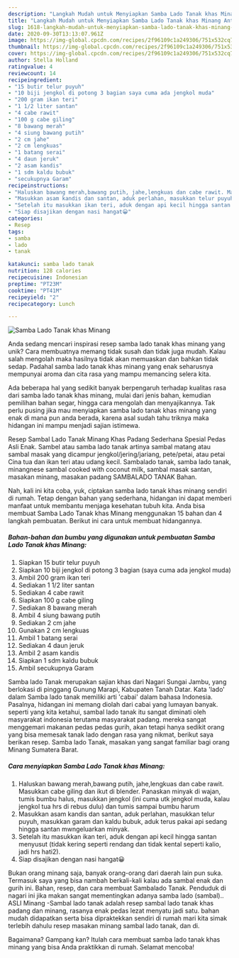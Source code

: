 ```yaml
---
description: "Langkah Mudah untuk Menyiapkan Samba Lado Tanak khas Minang Anti Gagal"
title: "Langkah Mudah untuk Menyiapkan Samba Lado Tanak khas Minang Anti Gagal"
slug: 1618-langkah-mudah-untuk-menyiapkan-samba-lado-tanak-khas-minang-anti-gagal
date: 2020-09-30T13:13:07.961Z
image: https://img-global.cpcdn.com/recipes/2f96109c1a249306/751x532cq70/samba-lado-tanak-khas-minang-foto-resep-utama.jpg
thumbnail: https://img-global.cpcdn.com/recipes/2f96109c1a249306/751x532cq70/samba-lado-tanak-khas-minang-foto-resep-utama.jpg
cover: https://img-global.cpcdn.com/recipes/2f96109c1a249306/751x532cq70/samba-lado-tanak-khas-minang-foto-resep-utama.jpg
author: Stella Holland
ratingvalue: 4
reviewcount: 14
recipeingredient:
- "15 butir telur puyuh"
- "10 biji jengkol di potong 3 bagian saya cuma ada jengkol muda"
- "200 gram ikan teri"
- "1 1/2 liter santan"
- "4 cabe rawit"
- "100 g cabe giling"
- "8 bawang merah"
- "4 siung bawang putih"
- "2 cm jahe"
- "2 cm lengkuas"
- "1 batang serai"
- "4 daun jeruk"
- "2 asam kandis"
- "1 sdm kaldu bubuk"
- "secukupnya Garam"
recipeinstructions:
- "Haluskan bawang merah,bawang putih, jahe,lengkuas dan cabe rawit. Masukkan cabe giling dan ikut di blender. Panaskan minyak di wajan, tumis bumbu halus, masukkan jengkol (ini cuma utk jengkol muda, kalau jengkol tua hrs di rebus dulu) dan tumis sampai bumbu harum"
- "Masukkan asam kandis dan santan, aduk perlahan, masukkan telur puyuh, masukkan garam dan kaldu bubuk, aduk terus pakai api sedang hingga santan mwngeluarkan minyak."
- "Setelah itu masukkan ikan teri, aduk dengan api kecil hingga santan menyusut (tidak kering seperti rendang dan tidak kental seperti kalio, jadi hrs hati2)."
- "Siap disajikan dengan nasi hangat😀"
categories:
- Resep
tags:
- samba
- lado
- tanak

katakunci: samba lado tanak 
nutrition: 128 calories
recipecuisine: Indonesian
preptime: "PT23M"
cooktime: "PT41M"
recipeyield: "2"
recipecategory: Lunch

---
```



![Samba Lado Tanak khas Minang](https://img-global.cpcdn.com/recipes/2f96109c1a249306/751x532cq70/samba-lado-tanak-khas-minang-foto-resep-utama.jpg)

Anda sedang mencari inspirasi resep samba lado tanak khas minang yang unik? Cara membuatnya memang tidak susah dan tidak juga mudah. Kalau salah mengolah maka hasilnya tidak akan memuaskan dan bahkan tidak sedap. Padahal samba lado tanak khas minang yang enak seharusnya mempunyai aroma dan cita rasa yang mampu memancing selera kita.

Ada beberapa hal yang sedikit banyak berpengaruh terhadap kualitas rasa dari samba lado tanak khas minang, mulai dari jenis bahan, kemudian pemilihan bahan segar, hingga cara mengolah dan menyajikannya. Tak perlu pusing jika mau menyiapkan samba lado tanak khas minang yang enak di mana pun anda berada, karena asal sudah tahu triknya maka hidangan ini mampu menjadi sajian istimewa.

Resep Sambal Lado Tanak Minang Khas Padang Sederhana Spesial Pedas Asli Enak. Sambel atau samba lado tanak artinya sambal matang atau sambal masak yang dicampur jengkol/jering/jariang, pete/petai, atau petai Cina tua dan ikan teri atau udang kecil. Sambalado tanak, samba lado tanak, minangnese sambal cooked with coconut milk, sambal masak santan, masakan minang, masakan padang SAMBALADO TANAK Bahan.


Nah, kali ini kita coba, yuk, ciptakan samba lado tanak khas minang sendiri di rumah. Tetap dengan bahan yang sederhana, hidangan ini dapat memberi manfaat untuk membantu menjaga kesehatan tubuh kita. Anda bisa membuat Samba Lado Tanak khas Minang menggunakan 15 bahan dan 4 langkah pembuatan. Berikut ini cara untuk membuat hidangannya.

<!--inarticleads1-->

##### Bahan-bahan dan bumbu yang digunakan untuk pembuatan Samba Lado Tanak khas Minang:

1. Siapkan 15 butir telur puyuh
1. Siapkan 10 biji jengkol di potong 3 bagian (saya cuma ada jengkol muda)
1. Ambil 200 gram ikan teri
1. Sediakan 1 1/2 liter santan
1. Sediakan 4 cabe rawit
1. Siapkan 100 g cabe giling
1. Sediakan 8 bawang merah
1. Ambil 4 siung bawang putih
1. Sediakan 2 cm jahe
1. Gunakan 2 cm lengkuas
1. Ambil 1 batang serai
1. Sediakan 4 daun jeruk
1. Ambil 2 asam kandis
1. Siapkan 1 sdm kaldu bubuk
1. Ambil secukupnya Garam


Samba lado Tanak merupakan sajian khas dari Nagari Sungai Jambu, yang berlokasi di pinggang Gunung Marapi, Kabupaten Tanah Datar. Kata &#39;lado&#39; dalam Samba lado tanak memiliki arti &#39;cabai&#39; dalam bahasa Indonesia. Pasalnya, hidangan ini memang diolah dari cabai yang lumayan banyak. seperti yang kita ketahui, sambal lado tanak itu sangat diminati oleh masyarakat indonesia terutama masyarakat padang. mereka sangat menggemari makanan pedas pedas gurih, akan tetapi hanya sedikit orang yang bisa memesak tanak lado dengan rasa yang nikmat, berikut saya berikan resep. Samba lado Tanak, masakan yang sangat familiar bagi orang Minang Sumatera Barat. 

<!--inarticleads2-->

##### Cara menyiapkan Samba Lado Tanak khas Minang:

1. Haluskan bawang merah,bawang putih, jahe,lengkuas dan cabe rawit. Masukkan cabe giling dan ikut di blender. Panaskan minyak di wajan, tumis bumbu halus, masukkan jengkol (ini cuma utk jengkol muda, kalau jengkol tua hrs di rebus dulu) dan tumis sampai bumbu harum
1. Masukkan asam kandis dan santan, aduk perlahan, masukkan telur puyuh, masukkan garam dan kaldu bubuk, aduk terus pakai api sedang hingga santan mwngeluarkan minyak.
1. Setelah itu masukkan ikan teri, aduk dengan api kecil hingga santan menyusut (tidak kering seperti rendang dan tidak kental seperti kalio, jadi hrs hati2).
1. Siap disajikan dengan nasi hangat😀


Bukan orang minang saja, banyak orang-orang dari daerah lain pun suka. Termasuk saya yang bisa nambah berkali-kali kalau ada sambal enak dan gurih ini. Bahan, resep, dan cara membuat Sambalado Tanak. Penduduk di nagari ini jika makan sangat mementingkan adanya samba lado (sambal).. ASLI Minang -Sambal lado tanak adalah resep sambal lado tanak khas padang dan minang, rasanya enak pedas lezat menyatu jadi satu. bahan mudah didapatkan serta bisa dipraktekkan sendiri di rumah mari kita simak terlebih dahulu resep masakan minang sambal lado tanak, dan di. 

Bagaimana? Gampang kan? Itulah cara membuat samba lado tanak khas minang yang bisa Anda praktikkan di rumah. Selamat mencoba!

